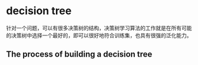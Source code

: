 # decision tree

针对一个问题，可以有很多决策树的结构，决策树学习算法的工作就是在所有可能的决策树中选择一个最好的，即可以很好地符合训练集，也具有很强的泛化能力。

## The process of building a decision tree

